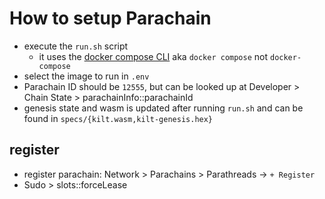 # How to setup Parachain

- execute the `run.sh` script
  - it uses the [docker compose CLI](https://docs.docker.com/compose/cli-command/) aka `docker compose` not `docker-compose`
- select the image to run in `.env`
- Parachain ID should be `12555`, but can be looked up at Developer > Chain State > parachainInfo::parachainId
- genesis state and wasm is updated after running `run.sh` and can be found in `specs/{kilt.wasm,kilt-genesis.hex}`

## register

- register parachain: Network > Parachains > Parathreads -> `+ Register`
- Sudo > slots::forceLease
